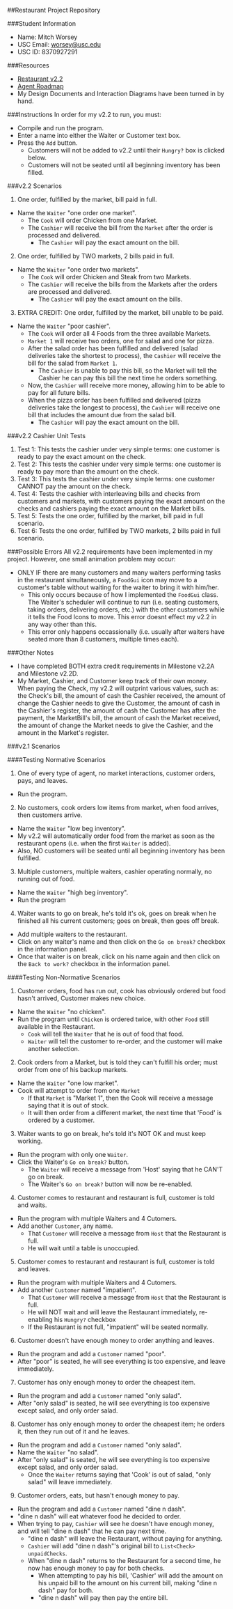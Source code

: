 ##Restaurant Project Repository

###Student Information
  + Name: Mitch Worsey
  + USC Email: worsey@usc.edu
  + USC ID: 8370927291

###Resources
  + [Restaurant v2.2](http://www-scf.usc.edu/%7Ecsci201/assignments/assignment03.html)
  + [Agent Roadmap](http://www-scf.usc.edu/~csci201/readings/agent-roadmap.html)
  + My Design Documents and Interaction Diagrams have been turned in by hand.

###Instructions
In order for my v2.2 to run, you must:
+ Compile and run the program.
+ Enter a name into either the Waiter or Customer text box.
+ Press the `Add` button.
  + Customers will not be added to v2.2 until their `Hungry?` box is clicked below.
  + Customers will not be seated until all beginning inventory has been filled.

###v2.2 Scenarios
1. One order, fulfilled by the market, bill paid in full.
  + Name the `Waiter` "one order one market".
      + The `Cook` will order Chicken from one Market.
      + The `Cashier` will receive the bill from the `Market` after the order is processed and delivered.
          + The `Cashier` will pay the exact amount on the bill.
2. One order, fulfilled by TWO markets, 2 bills paid in full.
  + Name the `Waiter` "one order two markets".
      + The `Cook` will order Chicken and Steak from two Markets.
      + The `Cashier` will receive the bills from the Markets after the orders are processed and delivered.
          + The `Cashier` will pay the exact amount on the bills.
3. EXTRA CREDIT: One order, fulfilled by the market, bill unable to be paid.
  + Name the `Waiter` "poor cashier".
      + The `Cook` will order all 4 Foods from the three available Markets.
      + `Market 1` will receive two orders, one for salad and one for pizza.
      + After the salad order has been fulfilled and delivered (salad deliveries take the shortest to process), 
        the `Cashier` will receive the bill for the salad from
        `Market 1`.
          + The `Cashier` is unable to pay this bill, so the Market will tell the Cashier he can pay this bill the next
            time he orders something.
      + Now, the `Cashier` will receive more money, allowing him to be able to pay for all future bills.
      + When the pizza order has been fulfilled and delivered (pizza deliveries take the longest to process), the `Cashier`
        will receive one bill that includes the amount due from the salad bill.
          + The `Cashier` will pay the exact amount on the bill.

###v2.2 Cashier Unit Tests
1. Test 1: This tests the cashier under very simple terms: one customer is ready to pay the exact amount on the check.
2. Test 2: This tests the cashier under very simple terms: one customer is ready to pay more than the amount on the check.
3. Test 3: This tests the cashier under very simple terms: one customer CANNOT pay the amount on the check.
4. Test 4: Tests the cashier with interleaving bills and checks from customers and markets, with customers paying the 
   exact amount on the checks and cashiers paying the exact amount on the Market bills.
5. Test 5: Tests the one order, fulfilled by the market, bill paid in full scenario.
6. Test 6: Tests the one order, fulfilled by TWO markets, 2 bills paid in full scenario.

###Possible Errors
All v2.2 requirements have been implemented in my project. However, one small animation problem may occur:
+ ONLY IF there are many customers and many waiters performing tasks in the restaurant simultaneously, a `FoodGui` icon may
  move to a customer's table without waiting for the waiter to bring it with him/her.
    + This only occurs because of how I implemented the `FoodGui` class. The Waiter's scheduler will continue to run 
      (i.e. seating customers, taking orders, delivering orders, etc.) with the other customers while it tells 
      the Food Icons to move. This error doesnt effect my v2.2 in any way other than this.
    + This error only happens occassionally (i.e. usually after waiters have seated more than 8 customers, multiple times each).

###Other Notes
+ I have completed BOTH extra credit requirements in Milestone v2.2A and Milestone v2.2D.
+ My Market, Cashier, and Customer keep track of their own money. When paying the Check, my v2.2 will outprint various values,
  such as: the Check's bill, the amount of cash the Cashier received, the amount of change the Cashier needs to give
  the Customer, the amount of cash in the Cashier's register, the amount of cash the Customer has after the payment,
  the MarketBill's bill, the amount of cash the Market received, the amount of change the Market needs to give the
  Cashier, and the amount in the Market's register.

###v2.1 Scenarios

####Testing Normative Scenarios
1. One of every type of agent, no market interactions, customer orders, pays, and leaves.
  + Run the program.
2. No customers, cook orders low items from market, when food arrives, then customers arrive.
  + Name the `Waiter` "low beg inventory".
  + My v2.2 will automatically order food from the market as soon as the restaurant opens 
    (i.e. when the first `Waiter` is added).
  + Also, NO customers will be seated until all beginning inventory has been fulfilled.
3. Multiple customers, multiple waiters, cashier operating normally, no running out of food.
  + Name the `Waiter` "high beg inventory".
  + Run the program
4. Waiter wants to go on break, he's told it's ok, goes on break when he finished all his current customers; 
   goes on break, then goes off break.
  + Add multiple waiters to the restaurant.
  + Click on any waiter's name and then click on the `Go on break?` checkbox in the information panel.
  + Once that waiter is on break, click on his name again and then click on the `Back to work?` checkbox in the information
    panel.

####Testing Non-Normative Scenarios
1. Customer orders, food has run out, cook has obviously ordered but food hasn't arrived, Customer makes new choice.
  + Name the `Waiter` "no chicken".
  + Run the program until `Chicken` is ordered twice, with other `Food` still available in the Restaurant.
      + `Cook` will tell the `Waiter` that he is out of food that food.
      + `Waiter` will tell the customer to re-order, and the customer will make another selection.
2. Cook orders from a Market, but is told they can't fulfill his order; must order from one of his backup markets.
  + Name the `Waiter` "one low market".
  + Cook will attempt to order from one `Market`
      + If that `Market` is "Market 1", then the Cook will receive a message saying that it is out of stock.
      + It will then order from a different market, the next time that 'Food' is ordered by a customer.
3. Waiter wants to go on break, he's told it's NOT OK and must keep working.
  + Run the program with only one `Waiter`.
  + Click the Waiter's `Go on break?` button.
      + The `Waiter` will receive a message from 'Host' saying that he CAN'T go on break.
      + The Waiter's `Go on break?` button will now be re-enabled.
4. Customer comes to restaurant and restaurant is full, customer is told and waits.
  + Run the program with multiple Waiters and 4 Cutomers.
  + Add another `Customer`, any name.
      + That `Customer` will receive a message from `Host` that the Restaurant is full.
      + He will wait until a table is unoccupied.
5. Customer comes to restaurant and restaurant is full, customer is told and leaves.
  + Run the program with multiple Waiters and 4 Cutomers.
  + Add another `Customer` named "impatient".
      + That `Customer` will receive a message from `Host` that the Restaurant is full.
      + He will NOT wait and will leave the Restaurant immediately, re-enabling his `Hungry?` checkbox
      + If the Restaurant is not full, "impatient" will be seated normally.
6. Customer doesn't have enough money to order anything and leaves.
  + Run the program and add a `Customer` named "poor".
  + After "poor" is seated, he will see everything is too expensive, and leave immediately.
7. Customer has only enough money to order the cheapest item.
  + Run the program and add a `Customer` named "only salad".
  + After "only salad" is seated, he will see everything is too expensive except salad, and only order salad.
8. Customer has only enough money to order the cheapest item; he orders it, then they run out of it and he leaves.
  + Run the program and add a `Customer` named "only salad".
  + Name the `Waiter` "no salad".
  + After "only salad" is seated, he will see everything is too expensive except salad, and only order salad.
      + Once the `Waiter` returns saying that 'Cook' is out of salad, "only salad" will leave immediately.
9. Customer orders, eats, but hasn't enough money to pay.
  + Run the program and add a `Customer` named "dine n dash".
  + "dine n dash" will eat whatever food he decided to order.
  + When trying to pay, `Cashier` will see he doesn't have enough money, and will tell "dine n dash" that he can pay next time.
      + "dine n dash" will leave the Restaurant, without paying for anything.
      + `Cashier` will add "dine n dash"'s original bill to `List<Check> unpaidChecks`.
      + When "dine n dash" returns to the Restaurant for a second time, he now has enough money to pay for both checks.
          + When attempting to pay his bill, 'Cashier' will add the amount on his unpaid bill to the amount on his current bill,
            making "dine n dash" pay for both.
          + "dine n dash" will pay then pay the entire bill.



